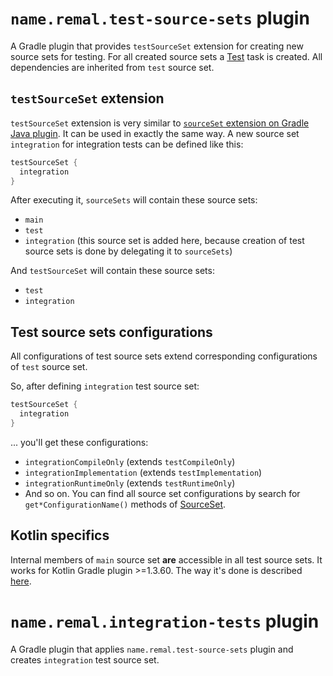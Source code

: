 # `name.remal.test-source-sets` plugin

A Gradle plugin that provides `testSourceSet` extension for creating new source sets for testing. For all created source sets a [Test](https://docs.gradle.org/current/javadoc/org/gradle/api/tasks/testing/Test.html) task is created. All dependencies are inherited from `test` source set.

## `testSourceSet` extension

`testSourceSet` extension is very similar to [`sourceSet` extension on Gradle Java plugin](https://docs.gradle.org/current/userguide/java_plugin.html#source_sets). It can be used in exactly the same way. A new source set `integration` for integration tests can be defined like this:

```groovy
testSourceSet {
  integration
}
```

After executing it, `sourceSets` will contain these source sets:

* `main`
* `test`
* `integration` (this source set is added here, because creation of test source sets is done by delegating it to `sourceSets`)

And `testSourceSet` will contain these source sets:

* `test`
* `integration`

## Test source sets configurations

All configurations of test source sets extend corresponding configurations of `test` source set.

So, after defining `integration` test source set:

```groovy
testSourceSet {
  integration
}
```

... you'll get these configurations:

* `integrationCompileOnly` (extends `testCompileOnly`)
* `integrationImplementation` (extends `testImplementation`)
* `integrationRuntimeOnly` (extends `testRuntimeOnly`)
* And so on. You can find all source set configurations by search for `get*ConfigurationName()` methods of [SourceSet](https://docs.gradle.org/current/javadoc/org/gradle/api/tasks/SourceSet.html).

## Kotlin specifics

Internal members of `main` source set **are** accessible in all test source sets. It works for Kotlin Gradle plugin >=1.3.60. The way it's done is described [here](https://youtrack.jetbrains.com/issue/KT-34901#focus=streamItem-27-3810442.0-0).

# `name.remal.integration-tests` plugin

A Gradle plugin that applies `name.remal.test-source-sets` plugin and creates `integration` test source set.
